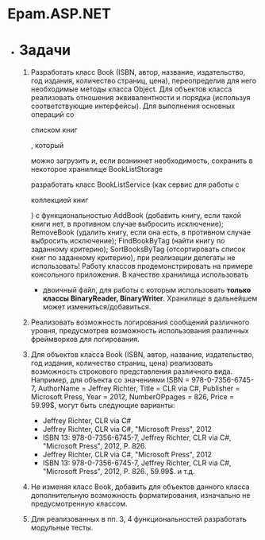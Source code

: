 # Epam.ASP.NET

- # Задачи

  1. Разработать класс Book (ISBN, автор, название, издательство, год издания, количество страниц, цена), переопределив для него необходимые методы класса Object. Для объектов класса реализовать отношения эквивалентности и порядка (используя соответствующие интерфейсы). Для выполнения основных операций со

      

     списком книг

     , который

      

     можно загрузить и, если возникнет необходимость, сохранить в некоторое хранилище BookListStorage

      

     разработать класс BookListService (как сервис для работы с

      

     коллекцией книг

     ) с функциональностью AddBook (добавить книгу, если такой книги нет, в противном случае выбросить исключение); RemoveBook (удалить книгу, если она есть, в противном случае выбросить исключение); FindBookByTag (найти книгу по заданному критерию); SortBooksByTag (отсортировать список книг по заданному критерию), при реализации делегаты не использовать! Работу классов продемонстрировать на примере консольного приложения. В качестве хранилища использовать

     - двоичный файл, для работы с которым использовать **только классы BinaryReader, BinaryWriter**. Хранилище в дальнейшем может измениться/добавиться.

  2. Реализовать возможность логирования сообщений различного уровня, предусмотрев возможность использования различных фреймворков для логирования.

  3. Для объектов класса Book (ISBN, автор, название, издательство, год издания, количество страниц, цена) реализовать возможность строкового представления различного вида. Например, для объекта со значениями ISBN = 978-0-7356-6745-7, AuthorName = Jeffrey Richter, Title = CLR via C#, Publisher = Microsoft Press, Year = 2012, NumberOPpages = 826, Price = 59.99$, могут быть следующие варианты:

     - Jeffrey Richter, CLR via C#
     - Jeffrey Richter, CLR via C#, "Microsoft Press", 2012
     - ISBN 13: 978-0-7356-6745-7, Jeffrey Richter, CLR via C#, "Microsoft Press", 2012, P. 826.
     - Jeffrey Richter, CLR via C#, "Microsoft Press", 2012
     - ISBN 13: 978-0-7356-6745-7, Jeffrey Richter, CLR via C#, "Microsoft Press", 2012, P. 826., 59.99$. и т.д.

  4. Не изменяя класс Book, добавить для объектов данного класса дополнительную возможность форматирования, изначально не предусмотренную классом.

  5. Для реализованных в пп. 3, 4 функциональностей разработать модульные тесты.